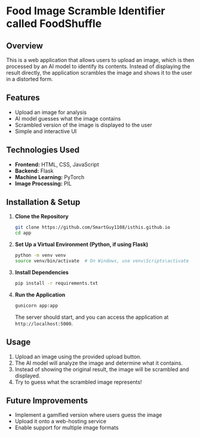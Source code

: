 # Food Image Scramble Identifier called FoodShuffle

## Overview  
This is a web application that allows users to upload an image, which is then processed by an AI model to identify its contents. Instead of displaying the result directly, the application scrambles the image and shows it to the user in a distorted form.  

## Features  
- Upload an image for analysis  
- AI model guesses what the image contains  
- Scrambled version of the image is displayed to the user  
- Simple and interactive UI  

## Technologies Used  
- **Frontend:** HTML, CSS, JavaScript  
- **Backend:** Flask
- **Machine Learning:** PyTorch 
- **Image Processing:** PIL

## Installation & Setup  

1. **Clone the Repository**  
   ```sh
   git clone https://github.com/SmartGuy1108/isthis.github.io
   cd app
   ```

2. **Set Up a Virtual Environment (Python, if using Flask)**  
   ```sh
   python -m venv venv
   source venv/bin/activate  # On Windows, use venv\Scripts\activate
   ```

3. **Install Dependencies**  
   ```sh
   pip install -r requirements.txt
   ```

4. **Run the Application**  
   ```sh
   gunicorn app:app
   ```
   The server should start, and you can access the application at `http://localhost:5000`.  

## Usage  
1. Upload an image using the provided upload button.  
2. The AI model will analyze the image and determine what it contains.  
3. Instead of showing the original result, the image will be scrambled and displayed.  
4. Try to guess what the scrambled image represents!  

## Future Improvements    
- Implement a gamified version where users guess the image  
- Upload it onto a web-hosting service
- Enable support for multiple image formats
